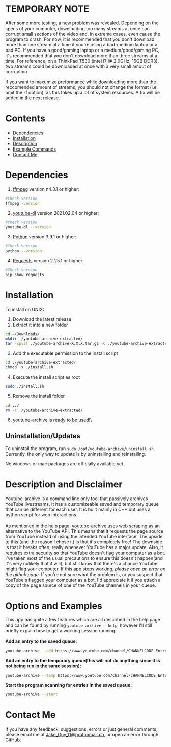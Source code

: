 # TEMPORARY NOTE
After some more testing, a new problem was revealed. Depending on the specs of your computer, downloading too many streams at once can corrupt small sections of the video and, in extreme cases, even cause the program to crash.
For now, it is recommended that you don't download more than one stream at a time if you're using a bad-medium laptop or a bad PC. If you have a good/gaming laptop or a medium/good/gaming PC, it's recommended that you don't download more than three streams at a time.
For reference, on a ThinkPad T530 (intel i7 @ 2.9GHz, 16GB DDR3), two streams could be downloaded at once with a very small amout of corruption.

If you want to maxumize preformance while downloading more than the reccomended amount of streams, you should not change the format (i.e. omit the -f option), as this takes up a lot of system resources. A fix will be added in the next release.

# Contents
- [Dependencies](#Dependencies)
- [Installation](#Installation)
- [Description](#Description-and-Disclaimer)
- [Example Commands](#Options-and-Examples)
- [Contact Me](#Contact-Me)

# Dependencies
1. [ffmpeg](https://ffmpeg.org/ffmpeg.html) version n4.3.1 or higher:
```bash
#Check version
ffmpeg -version
```

2. [youtube-dl](https://github.com/ytdl-org/youtube-dl) version 2021.02.04 or higher:
```bash
#Check version
youtube-dl --version
```

3. [Python](https://www.python.org/) version 3.9.1 or higher:
```bash
#Check version
python --version
```

4. [Requests](https://requests.readthedocs.io/en/master/) version 2.25.1 or higher:
```bash
#Check version
pip show requests
```

# Installation
To install on UNIX:
1. Download the latest release
2. Extract it into a new folder
```bash
cd ~/Downloads/
mkdir ./youtube-archive-extracted/
tar -xpvzf ./youtube-archive-X.X.X.tar.gz -C ./youtube-archive-extracted/
```

3. Add the executable permission to the install script
```bash
cd ./youtube-archive-extracted/
chmod +x ./install.sh
```

4. Execute the install script as root
```bash
sudo ./install.sh
```

5. Remove the install folder
```bash
cd ../
rm -r ./youtube-archive-extracted/
```

6. youtube-archive is ready to be used!\

## Uninstallation/Updates
To uninstall the program, run `sudo /opt/youtube-archive/uninstall.sh`. Currently, the only way to update is by uninstalling and reinstalling.

No windows or mac packages are officially available yet.

# Description and Disclaimer
Youtube-archive is a command line only tool that passively archives YouTube livestreams. It has a customizeable saved and temporary queue that can be different for each user. It is built mainly in C++ but uses a python script for web interactions.\
\
As mentioned in the help page, youtube-archive uses web scraping as an alternative to the YouTube API. This means that it requests the page source from YouTube instead of using the intended YouTube interface. The upside to this (and the reason I chose it) is that it's completely free! The downside is that it breaks often, really whenever YouTube has a major update. Also, it requires extra security so that YouTube doesn't flag your computer as a bot. I've taken most of the usual precautions to ensure this doesn't happen(and it's very nulikely that it will), but still know that there's a chance YouTube might flag your computer. If this app stops working, *please open an error on the github page.* If you're not sure what the problem is, or you suspect that YouTube's flagged your computer as a bot, I'd appreciate it if you attach a copy of the page source of one of the YouTube channels in your queue.

# Options and Examples
This app has quite a few features which are all described in the help page and can be found by running `youtube-archive --help`, however I'll still briefly explain how to get a working session running.\
\
**Add an entry to the saved queue:**
```bash
youtube-archive --add https://www.youtube.com/channel/CHANNELCODE EntryNickname
```

**Add an entry to the temporary queue(this will not do anything since it is not being run in the same session):**
```bash
youtube-archive --temp https://www.youtube.com/channel/CHANNELCODE EntryNickname
```

**Start the program scanning for entries in the saved queue:**
```bash
youtube-archive --start
```

# Contact Me
If you have any feedback, suggestions, errors or just general comments, please email me at Jake_Guy_11@protonmail.ch, or open an error through GitHub.

